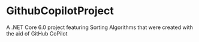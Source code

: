 # GithubCopilotProject
A .NET Core 6.0 project featuring Sorting Algorithms that were created with the aid of GitHub CoPilot
